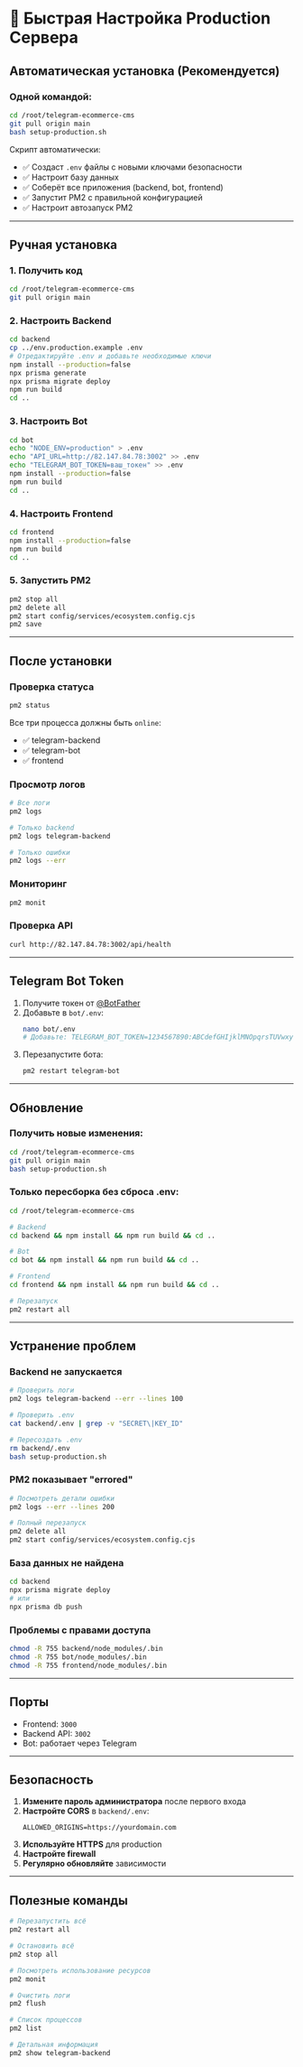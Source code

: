 # 🚀 Быстрая Настройка Production Сервера

## Автоматическая установка (Рекомендуется)

### Одной командой:

```bash
cd /root/telegram-ecommerce-cms
git pull origin main
bash setup-production.sh
```

Скрипт автоматически:
- ✅ Создаст `.env` файлы с новыми ключами безопасности
- ✅ Настроит базу данных
- ✅ Соберёт все приложения (backend, bot, frontend)
- ✅ Запустит PM2 с правильной конфигурацией
- ✅ Настроит автозапуск PM2

---

## Ручная установка

### 1. Получить код

```bash
cd /root/telegram-ecommerce-cms
git pull origin main
```

### 2. Настроить Backend

```bash
cd backend
cp ../env.production.example .env
# Отредактируйте .env и добавьте необходимые ключи
npm install --production=false
npx prisma generate
npx prisma migrate deploy
npm run build
cd ..
```

### 3. Настроить Bot

```bash
cd bot
echo "NODE_ENV=production" > .env
echo "API_URL=http://82.147.84.78:3002" >> .env
echo "TELEGRAM_BOT_TOKEN=ваш_токен" >> .env
npm install --production=false
npm run build
cd ..
```

### 4. Настроить Frontend

```bash
cd frontend
npm install --production=false
npm run build
cd ..
```

### 5. Запустить PM2

```bash
pm2 stop all
pm2 delete all
pm2 start config/services/ecosystem.config.cjs
pm2 save
```

---

## После установки

### Проверка статуса

```bash
pm2 status
```

Все три процесса должны быть `online`:
- ✅ telegram-backend
- ✅ telegram-bot
- ✅ frontend

### Просмотр логов

```bash
# Все логи
pm2 logs

# Только backend
pm2 logs telegram-backend

# Только ошибки
pm2 logs --err
```

### Мониторинг

```bash
pm2 monit
```

### Проверка API

```bash
curl http://82.147.84.78:3002/api/health
```

---

## Telegram Bot Token

1. Получите токен от [@BotFather](https://t.me/BotFather)
2. Добавьте в `bot/.env`:
   ```bash
   nano bot/.env
   # Добавьте: TELEGRAM_BOT_TOKEN=1234567890:ABCdefGHIjklMNOpqrsTUVwxyz
   ```
3. Перезапустите бота:
   ```bash
   pm2 restart telegram-bot
   ```

---

## Обновление

### Получить новые изменения:

```bash
cd /root/telegram-ecommerce-cms
git pull origin main
bash setup-production.sh
```

### Только пересборка без сброса .env:

```bash
cd /root/telegram-ecommerce-cms

# Backend
cd backend && npm install && npm run build && cd ..

# Bot
cd bot && npm install && npm run build && cd ..

# Frontend
cd frontend && npm install && npm run build && cd ..

# Перезапуск
pm2 restart all
```

---

## Устранение проблем

### Backend не запускается

```bash
# Проверить логи
pm2 logs telegram-backend --err --lines 100

# Проверить .env
cat backend/.env | grep -v "SECRET\|KEY_ID"

# Пересоздать .env
rm backend/.env
bash setup-production.sh
```

### PM2 показывает "errored"

```bash
# Посмотреть детали ошибки
pm2 logs --err --lines 200

# Полный перезапуск
pm2 delete all
pm2 start config/services/ecosystem.config.cjs
```

### База данных не найдена

```bash
cd backend
npx prisma migrate deploy
# или
npx prisma db push
```

### Проблемы с правами доступа

```bash
chmod -R 755 backend/node_modules/.bin
chmod -R 755 bot/node_modules/.bin
chmod -R 755 frontend/node_modules/.bin
```

---

## Порты

- Frontend: `3000`
- Backend API: `3002`
- Bot: работает через Telegram

---

## Безопасность

1. **Измените пароль администратора** после первого входа
2. **Настройте CORS** в `backend/.env`:
   ```
   ALLOWED_ORIGINS=https://yourdomain.com
   ```
3. **Используйте HTTPS** для production
4. **Настройте firewall**
5. **Регулярно обновляйте** зависимости

---

## Полезные команды

```bash
# Перезапустить всё
pm2 restart all

# Остановить всё
pm2 stop all

# Посмотреть использование ресурсов
pm2 monit

# Очистить логи
pm2 flush

# Список процессов
pm2 list

# Детальная информация
pm2 show telegram-backend
```

